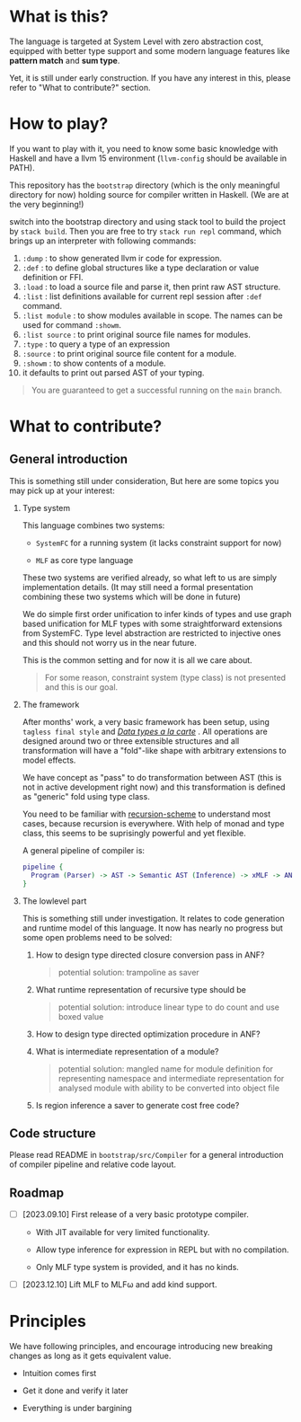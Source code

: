 # What is this?

The language is targeted at System Level with zero abstraction cost, equipped with better type support and some modern language features like **pattern match** and **sum type**.

Yet, it is still under early construction. If you have any interest in this, please refer to "What to contribute?" section.

# How to play?

If you want to play with it, you need to know some basic knowledge with Haskell and have a llvm 15 environment (`llvm-config` should be available in PATH).

This repository has the `bootstrap` directory (which is the only meaningful directory for now) holding source for compiler written in Haskell. (We are at the very beginning!)

switch into the bootstrap directory and using stack tool to build the project by `stack build`.
Then you are free to try `stack run repl` command, which brings up an interpreter with following commands:

1. `:dump` : to show generated llvm ir code for expression.
2. `:def` : to define global structures like a type declaration or value definition or FFI.
3. `:load` : to load a source file and parse it, then print raw AST structure.
4. `:list` : list definitions available for current repl session after `:def` command.
5. `:list module` : to show modules available in scope. The names can be used for command `:showm`.
6. `:list source` : to print original source file names for modules.
7. `:type` : to query a type of an expression
8. `:source` : to print original source file content for a module.
9. `:showm` : to show contents of a module.
10. it defaults to print out parsed AST of your typing.

> You are guaranteed to get a successful running on the `main` branch.

# What to contribute?

## General introduction

This is something still under consideration, But here are some topics you may pick up at your interest:

1. Type system
   
   This language combines two systems:
   
   - `SystemFC` for a running system (it lacks constraint support for now)
   
   - `MLF` as core type language
   
   These two systems are verified already, so what left to us are simply implementation details. (It may still need a formal presentation combining these two systems which will be done in future)
   
   We do simple first order unification to infer kinds of types and use graph based unification for MLF types with some straightforward extensions from SystemFC. Type level abstraction are restricted to injective ones and this should not worry us in the near future.
   
   This is the common setting and for now it is all we care about.
   
   > For some reason, constraint system (type class) is not presented and this is our goal.

2. The framework
   
   After months' work, a very basic framework has been setup, using `tagless final style` and [*Data types a la carte*](https://www.cambridge.org/core/journals/journal-of-functional-programming/article/data-types-a-la-carte/14416CB20C4637164EA9F77097909409) . All operations are designed around two or three  extensible structures and all transformation will have a "fold"-like shape with arbitrary extensions to model effects.
   
   We have concept as "pass" to do transformation between AST (this is not in active development right now) and this transformation is defined as "generic" fold using type class.
   
   You need to be familiar with [recursion-scheme](https://hackage.haskell.org/package/recursion-schemes) to understand most cases, because recursion is everywhere. With help of monad and type class, this seems to be suprisingly powerful and yet flexible.
   
   A general pipeline of compiler is:
   
   ```dot
   pipeline {
     Program (Parser) -> AST -> Semantic AST (Inference) -> xMLF -> ANF -> LLVM IR -> MC
   }
   ```

3. The lowlevel part
   
   This is something still under investigation. It relates to code generation and runtime model of this language. It now has nearly no progress but some open problems need to be solved:
   
   1. How to design type directed closure conversion pass in ANF?
      
      > potential solution: trampoline as saver
   
   2. What runtime representation of recursive type should be
      
      > potential solution: introduce linear type to do count and use boxed value
   
   3. How to design type directed optimization procedure in ANF?
   
   4. What is intermediate representation of a module?
      
      > potential solution: mangled name for module definition for representing namespace and intermediate representation for analysed module with ability to be converted into object file
   
   5. Is region inference a saver to generate cost free code?

## Code structure

Please read README in `bootstrap/src/Compiler` for a general introduction of compiler pipeline and relative code layout.

## Roadmap

- [ ] [2023.09.10] First release of a very basic prototype compiler.
  
  - With JIT available for very limited functionality.
  
  - Allow type inference for expression in REPL but with no compilation.
  
  - Only MLF type system is provided, and it has no kinds.

- [ ] [2023.12.10] Lift MLF to MLFω and add kind support.

# Principles

We have following principles, and encourage introducing new breaking changes as long as it gets equivalent value.

- Intuition comes first

- Get it done and verify it later

- Everything is under bargining
